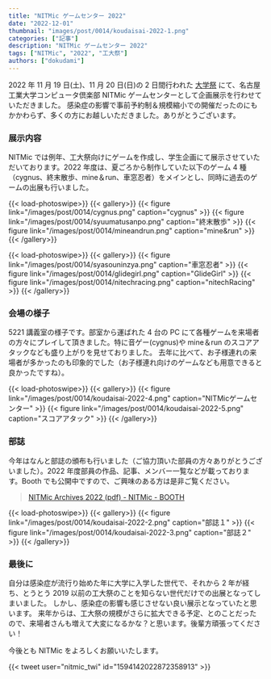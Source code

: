 ```yaml
---
title: "NITMic ゲームセンター 2022"
date: "2022-12-01"
thumbnail: "images/post/0014/koudaisai-2022-1.png"
categories: ["記事"]
description: "NITMic ゲームセンター 2022"
tags: ["NITMic", "2022", "工大祭"]
authors: ["dokudami"]
---
```


2022 年 11 月 19 日(土)、11 月 20 日(日)の 2 日間行われた [大学祭](https://x.com/nitfes/status/1593780253461123072) にて、名古屋工業大学コンピュータ倶楽部 NITMic ゲームセンターとして企画展示を行わせていただきました。
感染症の影響で事前予約制＆規模縮小での開催だったのにもかかわらず、多くの方にお越しいただきました。ありがとうございます。

### 展示内容

NITMic では例年、工大祭向けにゲームを作成し、学生企画にて展示させていただいております。2022 年度は、夏ごろから制作していた以下のゲーム 4 種（cygnus、終末散歩、mine＆run、車窓忍者）をメインとし、同時に過去のゲームの出展も行いました。

<!-- prettier-ignore-start -->
{{< load-photoswipe>}}
{{< gallery>}}
  {{< figure link="/images/post/0014/cygnus.png" caption="cygnus" >}}
  {{< figure link="/images/post/0014/syuumatusanpo.png" caption="終末散歩" >}}
  {{< figure link="/images/post/0014/mineandrun.png" caption="mine&run" >}}
{{< /gallery>}}

{{< load-photoswipe>}}
{{< gallery>}}
  {{< figure link="/images/post/0014/syasouninzya.png" caption="車窓忍者" >}}
  {{< figure link="/images/post/0014/glidegirl.png" caption="GlideGirl" >}}
   {{< figure link="/images/post/0014/nitechracing.png" caption="nitechRacing" >}}
{{< /gallery>}}
<!-- prettier-ignore-end -->

### 会場の様子

5221 講義室の様子です。部室から運ばれた 4 台の PC にて各種ゲームを来場者の方々にプレイして頂きました。特に音ゲー(cygnus)や mine＆run のスコアアタックなども盛り上がりを見せておりました。
去年に比べて、お子様連れの来場者が多かったのも印象的でした（お子様連れ向けのゲームなども用意できると良かったですね）。

<!-- prettier-ignore-start -->
{{< load-photoswipe>}}
{{< gallery>}}
  {{< figure link="/images/post/0014/koudaisai-2022-4.png" caption="NITMicゲームセンター" >}}
  {{< figure link="/images/post/0014/koudaisai-2022-5.png" caption="スコアアタック" >}}
{{< /gallery>}}
<!-- prettier-ignore-end -->

### 部誌

今年はなんと部誌の頒布も行いました（ご協力頂いた部員の方々ありがとうございました）。2022 年度部員の作品、記事、メンバー一覧などが載っております。Booth でも公開中ですので、ご興味のある方は是非ご覧ください。

> [NITMic Archives 2022 (pdf) - NITMic - BOOTH](https://nitmic.booth.pm/items/4322058)

<!-- prettier-ignore-start -->
{{< load-photoswipe>}}
{{< gallery>}}
  {{< figure link="/images/post/0014/koudaisai-2022-2.png" caption="部誌１" >}}
  {{< figure link="/images/post/0014/koudaisai-2022-3.png" caption="部誌２" >}}
{{< /gallery>}}
<!-- prettier-ignore-end -->

### 最後に

自分は感染症が流行り始めた年に大学に入学した世代で、それから 2 年が経ち、とうとう 2019 以前の工大祭のことを知らない世代だけでの出展となってしまいました。
しかし、感染症の影響も感じさせない良い展示となっていたと思います。
来年からは、工大祭の規模がさらに拡大できる予定、とのことだったので、来場者さんも増えて大変になるかな？と思います。後輩方頑張ってください！

今後とも NITMic をよろしくお願いいたします。

{{< tweet user="nitmic_twi" id="1594142022872358913" >}}
